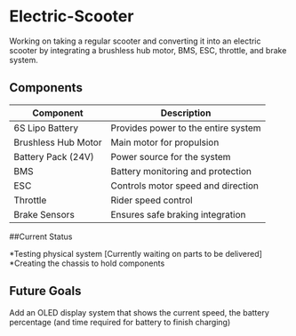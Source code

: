 # Electric-Scooter
Working on taking a regular scooter and converting it into an electric scooter by integrating a brushless hub motor, BMS, ESC, throttle, and brake system.

##  Components

| Component | Description |
|-----------|-------------|
|6S Lipo Battery| Provides power to the entire system|
| Brushless Hub Motor | Main motor for propulsion |
| Battery Pack (24V) | Power source for the system |
| BMS | Battery monitoring and protection |
| ESC | Controls motor speed and direction |
| Throttle | Rider speed control |
| Brake Sensors | Ensures safe braking integration |

##Current Status

  *Testing physical system [Currently waiting on parts to be delivered]
  *Creating the chassis to hold components

## Future Goals

Add an OLED display system that shows the current speed, the battery percentage (and time required for battery to finish charging)
